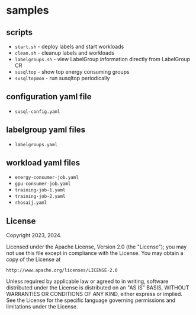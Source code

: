 # samples

## scripts
- `start.sh` 	- deploy labels and start workloads
- `clean.sh`	- cleanup labels and workloads
- `labelgroups.sh` - view LabelGroup information directly from LabelGroup CR
- `susqltop`	- show top energy consuming groups
- `susqltopmon`	- run susqltop periodically

## configuration yaml file
- `susql-config.yaml`

## labelgroup yaml files
- `labelgroups.yaml`

## workload yaml files
- `energy-consumer-job.yaml`
- `gpu-consumer-job.yaml`
- `training-job-1.yaml`
- `training-job-2.yaml`
- `rhosaij.yaml`


## License

Copyright 2023, 2024.

Licensed under the Apache License, Version 2.0 (the "License");
you may not use this file except in compliance with the License.
You may obtain a copy of the License at

    http://www.apache.org/licenses/LICENSE-2.0

Unless required by applicable law or agreed to in writing, software
distributed under the License is distributed on an "AS IS" BASIS,
WITHOUT WARRANTIES OR CONDITIONS OF ANY KIND, either express or implied.
See the License for the specific language governing permissions and
limitations under the License.
